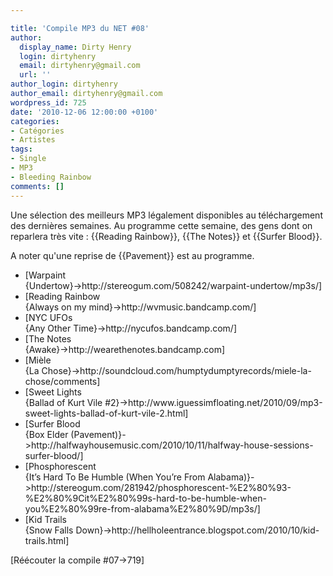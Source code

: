 ```yaml
---

title: 'Compile MP3 du NET #08'
author:
  display_name: Dirty Henry
  login: dirtyhenry
  email: dirtyhenry@gmail.com
  url: ''
author_login: dirtyhenry
author_email: dirtyhenry@gmail.com
wordpress_id: 725
date: '2010-12-06 12:00:00 +0100'
categories:
- Catégories
- Artistes
tags:
- Single
- MP3
- Bleeding Rainbow
comments: []
---
```

Une sélection des meilleurs MP3 légalement disponibles au téléchargement des dernières semaines. Au programme cette semaine, des gens dont on reparlera très vite : {{Reading Rainbow}}, {{The Notes}} et {{Surfer Blood}}. 

A noter qu'une reprise de {{Pavement}} est au programme. 

<ul class="polaroids">
<li><div class=polaroid>[<img447>Warpaint<br />{Undertow}->http://stereogum.com/508242/warpaint-undertow/mp3s/]</div></li>
<li><div class=polaroid>[<img448>Reading Rainbow<br />{Always on my mind}->http://wvmusic.bandcamp.com/]</div></li>
<li><div class=polaroid>[<img449>NYC UFOs<br />{Any Other Time}->http://nycufos.bandcamp.com/]</div></li>
<li><div class=polaroid>[<img450>The Notes<br />{Awake}->http://wearethenotes.bandcamp.com]</div></li>
<li><div class=polaroid>[<img451>Mièle<br />{La Chose}->http://soundcloud.com/humptydumptyrecords/miele-la-chose/comments]</div></li>
<li><div class=polaroid>[<img452>Sweet Lights<br />{Ballad of Kurt Vile #2}->http://www.iguessimfloating.net/2010/09/mp3-sweet-lights-ballad-of-kurt-vile-2.html]</div></li>
<li><div class=polaroid>[<img453>Surfer Blood<br />{Box Elder (Pavement)}->http://halfwayhousemusic.com/2010/10/11/halfway-house-sessions-surfer-blood/]</div></li>
<li><div class=polaroid>[<img454>Phosphorescent<br />{It’s Hard To Be Humble (When You’re From Alabama)}->http://stereogum.com/281942/phosphorescent-%E2%80%93-%E2%80%9Cit%E2%80%99s-hard-to-be-humble-when-you%E2%80%99re-from-alabama%E2%80%9D/mp3s/]</div></li>
<li><div class=polaroid>[<img455>Kid Trails<br />{Snow Falls Down}->http://hellholeentrance.blogspot.com/2010/10/kid-trails.html]</div></li>
</ul>

[Réécouter la compile #07->719]

